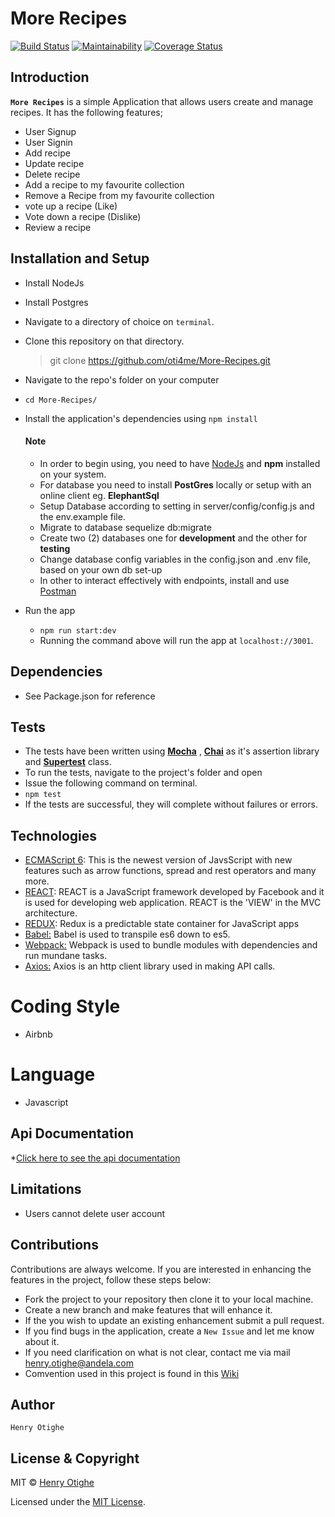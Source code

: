 # More Recipes

[![Build Status](https://travis-ci.org/oti4me/More-Recipes.svg?branch=development)](https://travis-ci.org/oti4me/More-Recipes)
[![Maintainability](https://api.codeclimate.com/v1/badges/4dfcbf4bb224fdab4624/maintainability)](https://codeclimate.com/github/oti4me/More-Recipes/maintainability)
[![Coverage Status](https://coveralls.io/repos/github/oti4me/More-Recipes/badge.svg?branch=development)](https://coveralls.io/github/oti4me/More-Recipes?branch=development)

## Introduction
**`More Recipes`** is a simple Application that allows users create and manage recipes. It has the following features; 
* User  Signup
* User Signin
* Add recipe
* Update recipe
* Delete recipe
* Add a recipe to my favourite collection
* Remove a Recipe from my favourite collection
* vote up a recipe (Like)
* Vote down a recipe (Dislike)
* Review a recipe

## Installation and Setup
*  Install NodeJs
*  Install Postgres
*  Navigate to a directory of choice on `terminal`.
*  Clone this repository on that directory.

    > git clone https://github.com/oti4me/More-Recipes.git

*  Navigate to the repo's folder on your computer
  *  `cd More-Recipes/`
* Install the application's dependencies using `npm install`

  #### Note
  * In order to begin using, you need to have [NodeJs](https://nodejs.org) and **npm** installed on your system.
  * For database you need to install __PostGres__ locally or setup with an online client eg. **ElephantSql**
  * Setup Database according to setting in server/config/config.js and the env.example file.
  * Migrate to database sequelize db:migrate
  * Create two (2) databases one for __development__ and the other for **testing**
  * Change database config variables in the config.json and .env file, based on your own db set-up
  * In other to interact effectively with endpoints, install and use [Postman](https://www.getpostman.com/)

* Run the app
  *  `npm run start:dev`
  *  Running the command above will run the app at `localhost://3001`.

## Dependencies
* See Package.json for reference

## Tests
*  The tests have been written using **[Mocha](https://www.npmjs.com/package/mocha)** , **[Chai](https://www.npmjs.com/package/chai)** as it's assertion library and **[Supertest](https://www.npmjs.com/package/supertest)** class.
*  To run the tests, navigate to the project's folder and open
*  Issue the following command on terminal.
  *  `npm test`
*  If the tests are successful, they will complete without failures or errors.

## Technologies
 * [ECMAScript 6](http://es6-features.org/): This is the newest version of JavsScript with new features such as arrow functions, spread and rest operators and many more.
 * [REACT](https://facebook.github.io/react/): REACT is a JavaScript framework developed by Facebook and it is used for developing web application. REACT is the 'VIEW' in the MVC architecture.
 * [REDUX](): Redux is a predictable state container for JavaScript apps
 * [Babel:](https://babeljs.io/)  Babel is used to transpile es6 down to es5.
 * [Webpack:](https://webpack.github.io/docs/what-is-webpack.html)  Webpack is used to bundle modules with dependencies and run mundane tasks.
 * [Axios:](https://www.npmjs.com/package/axios)  Axios is an http client library used in making API calls.

 
# Coding Style
- Airbnb 

# Language
- Javascript

## Api Documentation
*[Click here to see the api documentation](https://more-recipes-otighe.herokuapp.com/documentation)

## Limitations
+ Users cannot delete user account

## Contributions
 Contributions are always welcome. If you are interested in enhancing the features in the project, follow these steps below:
 + Fork the project to your repository then clone it to your local machine.
 + Create a new branch and make features that will enhance it.
 + If the you wish to update an existing enhancement submit a pull request.
 + If you find bugs in the application, create a `New Issue` and let me know about it.
 + If you need clarification on what is not clear, contact me via mail [henry.otighe@andela.com](mailto:henry.otighe@andela.com)
 + Comvention used in this project is found in this [Wiki](https://github.com/oti4me/More-Recipes/wiki)

## Author
    Henry Otighe

## License & Copyright
MIT © [Henry Otighe](https://github.com/oti4me)

Licensed under the [MIT License](https://github.com/oti4me/More-Recipes/blob/development/LICENSE).
